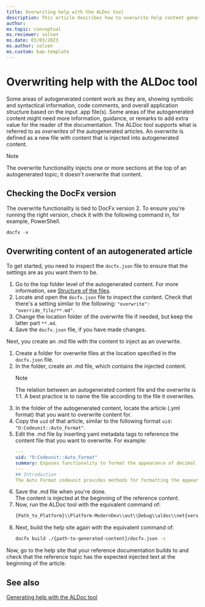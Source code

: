 ```yaml
---
title: Overwriting help with the ALDoc tool
description: This article describes how to overwrite help content generated by the ALDoc tool for Business Central. 
author: 
ms.topic: conceptual
ms.reviewer: solsen
ms.date: 03/03/2023
ms.author: solsen
ms.custom: bap-template
---
```


# Overwriting help with the ALDoc tool

Some areas of autogenerated content work as they are, showing symbolic and syntactical information, code comments, and overall application structure based on the input .app file(s). Some areas of the autogenerated content might need more information, guidance, or remarks to add extra value for the reader of the documentation. The ALDoc tool supports what is referred to as *overwrites* of the autogenerated articles. An *overwrite* is defined as a new file with content that is injected into autogenerated content. 

> [!NOTE]  
> The overwrite functionality injects one or more sections at the top of an autogenerated topic; it doesn't overwrite that content.

## Checking the DocFx version

The overwrite functionality is tied to DocFx version 2. To ensure you're running the right version, check it with the following command in, for example, PowerShell.

```powershell
docfx -v
```

## Overwriting content of an autogenerated article

To get started, you need to inspect the `docfx.json` file to ensure that the settings are as you want them to be.

1. Go to the top folder level of the autogenerated content. For more information, see [Structure of the files](help-aldoc-generate-help.md#structure-of-the-files).
1. Locate and open the `docfx.json` file to inspect the content. Check that there's a setting similar to the following: `"overwrite": "override_file/**.md"`. 
1. Change the location folder of the overwrite file if needed, but keep the latter part `**.md`.
1. Save the `docfx.json` file, if you have made changes.

Next, you create an .md file with the content to inject as an overwrite.

1. Create a folder for overwrite files at the location specified in the `docfx.json` file.
1. In the folder, create an .md file, which contains the injected content.  
    > [!NOTE]  
    > The relation between an autogenerated content file and the overwrite is 1:1. A best practice is to name the file according to the file it overwrites. 
1. In the folder of the autogenerated content, locate the article (.yml format) that you want to overwrite content for.
1. Copy the `uid` of that article, similar to the following format `uid: "O:Codeunit::Auto_Format"`.
1. Edit the .md file by inserting yaml metadata tags to reference the content file that you want to overwrite. For example:  
    ```yml
    ---
    uid: "O:Codeunit::Auto_Format"
    summary: Exposes functionality to format the appearance of decimal data types in fields of a table, report, or page.
    ---
    ## Introduction
    The Auto Format codeunit provides methods for formatting the appearance of decimal data types in fields on tables, reports, and pages.
    ```
1. Save the .md file when you're done.  
    The content is injected at the beginning of the reference content.
1. Now, run the ALDoc tool with the equivalent command of:  
    ```bash
    {Path_to_Platform}\\Platform-ModernDev\\out\\Debug\\aldoc\\net{version}\\aldoc.exe build -o .\\{path-generated-content}\\  -s {path_to_package}
    ```
1. Next, build the help site again with the equivalent command of:  
    ```bash
    docfx build ./{path-to-generated-content}/docfx.json -s
    ```

Now, go to the help site that your reference documentation builds to and check that the reference topic has the expected injected text at the beginning of the article. 

## See also

[Generating help with the ALDoc tool](help-aldoc-generate-help.md)